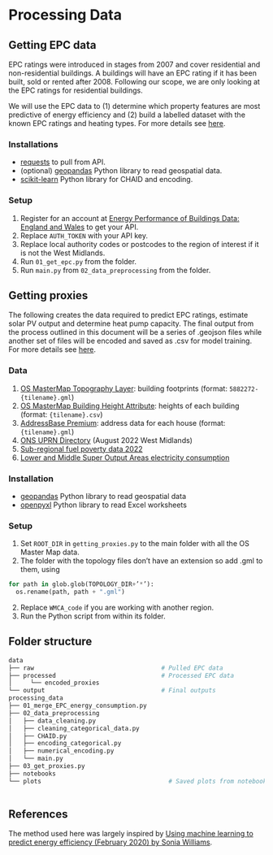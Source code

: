 # Processing Data

## Getting EPC data
EPC ratings were introduced in stages from 2007 and cover residential and non-residential buildings. A buildings will have an EPC rating if it has been built, sold or rented after 2008.  Following our scope, we are only looking at the EPC ratings for residential buildings.

We will use the EPC data to (1) determine which property features are most predictive of energy efficiency and (2) build a labelled dataset with the known EPC ratings and heating types. For more details see [here](https://github.com/DSSGxUK/s22_wmca/blob/main/technical_docs/01A_GettingProxies.pdf).

### Installations
- [requests](https://pypi.org/project/requests/) to pull from API.
- (optional) [geopandas](https://geopandas.org/en/stable/getting_started/install.html) Python library to read geospatial data.
- [scikit-learn](https://scikit-learn.org/stable/) Python library for CHAID and encoding.

### Setup
1. Register for an account at [Energy Performance of Buildings Data: England and Wales](https://epc.opendatacommunities.org/) to get your API.
2. Replace `AUTH_TOKEN` with your API key.
3. Replace local authority codes or postcodes to the region of interest if it is not the West Midlands.
4. Run `01_get_epc.py` from the folder.
5. Run `main.py` from `02_data_preprocessing` from the folder.

## Getting proxies
The following creates the data required to predict EPC ratings, estimate solar PV output and determine heat pump capacity. The final output from the process outlined in this document will be a series of .geojson files while another set of files will be encoded and saved as .csv for model training. For more details see [here]().

### Data
1. [OS MasterMap Topography Layer](https://www.ordnancesurvey.co.uk/business-government/products/mastermap-topography): building footprints (format: `5882272-{tilename}.gml`)
2. [OS MasterMap Building Height Attribute](https://www.ordnancesurvey.co.uk/business-government/products/mastermap-building): heights of each building (format: `{tilename}.csv`)
3. [AddressBase Premium](https://www.ordnancesurvey.co.uk/business-government/products/addressbase-premium): address data for each house (format: `{tilename}.gml`)
4. [ONS UPRN Directory](https://geoportal.statistics.gov.uk/datasets/ons-uprn-directory-august-2022/about) (August 2022 West Midlands)
5. [Sub-regional fuel poverty data 2022](https://www.gov.uk/government/statistics/sub-regional-fuel-poverty-data-2022)
6. [Lower and Middle Super Output Areas electricity consumption](https://www.gov.uk/government/statistics/lower-and-middle-super-output-areas-electricity-consumption)

### Installation
- [geopandas](https://geopandas.org/en/stable/getting_started/install.html) Python library to read geospatial data
- [openpyxl](https://openpyxl.readthedocs.io/en/stable/) Python library to read Excel worksheets

### Setup
1. Set `ROOT_DIR` in `getting_proxies.py` to the main folder with all the OS Master Map data.
2. The folder with the topology files don’t have an extension so add .gml to them, using
```python
for path in glob.glob(TOPOLOGY_DIR+’*’):
  os.rename(path, path + ".gml")
```
2. Replace `WMCA_code` if you are working with another region.
3. Run the Python script from within its folder.

## Folder structure
```bash
data
├── raw                                   # Pulled EPC data
├── processed                             # Processed EPC data
│     └── encoded_proxies
└── output                                # Final outputs	
processing_data
├── 01_merge_EPC_energy_consumption.py	                  
├── 02_data_preprocessing
│   ├── data_cleaning.py
│   ├── cleaning_categorical_data.py
│   ├── CHAID.py
│   ├── encoding_categorical.py
│   ├── numerical_encoding.py
│   └── main.py
├── 03_get_proxies.py	
├── notebooks	
└── plots	                                # Saved plots from notebooks
    
```

## References
The method used here was largely inspired by [Using machine learning to predict energy efficiency (February 2020) by Sonia Williams](https://datasciencecampus.ons.gov.uk/projects/using-machine-learning-to-predict-energy-efficiency/).
